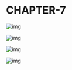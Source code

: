 # **CHAPTER-7**

![img](https://i.imghippo.com/files/kgb8168yUs.jpg)

![img](https://i.imghippo.com/files/VKl9429ybk.jpg)

![img](https://i.imghippo.com/files/XUtC8277zE.jpg)

![img](https://i.imghippo.com/files/Layi7720RM.jpg)